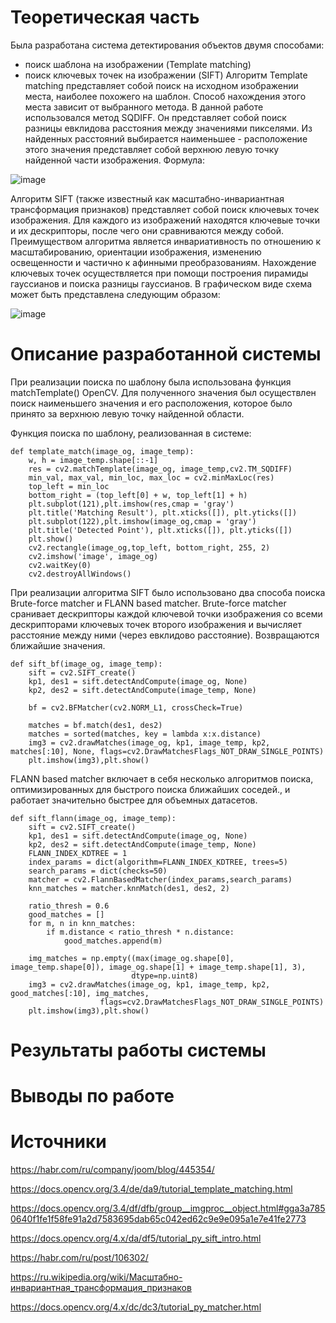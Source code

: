 # Теоретическая часть
Была разработана система детектирования объектов двумя способами:
- поиск шаблона на изображении (Template matching)
- поиск ключевых точек на изображении (SIFT)
Алгоритм Template matching представляет собой поиск на исходном изображении места, наиболее похожего на шаблон. Способ нахождения этого места зависит от выбранного метода. В данной работе использовался метод SQDIFF. Он представляет собой поиск разницы евклидова расстояния между значениями пикселями. Из найденных расстояний выбирается наименьшее - расположение этого значения представляет собой верхнюю левую точку найденной части изображения. Формула:

![image](https://user-images.githubusercontent.com/79449892/213917578-cb854213-10fc-46ca-9760-5661e129c933.png)


Алгоритм SIFT (также известный как масштабно-инвариантная трансформация признаков) представляет собой поиск ключевых точек изображения. Для каждого из изображений находятся ключевые точки и их дескрипторы, после чего они сравниваются между собой. Преимуществом алгоритма является инвариативность по отношению к масштабированию, ориентации изображения, изменению освещенности и частично к афинными преобразованиям. Нахождение ключевых точек осуществляется при помощи построения пирамиды гауссианов и поиска разницы гауссианов. В графическом виде схема может быть представлена следующим образом:

![image](https://user-images.githubusercontent.com/79449892/213917992-4803d0e1-2801-4f78-827b-0d67dde0a372.png)

# Описание разработанной системы
При реализации поиска по шаблону была использована функция matchTemplate() OpenCV. Для полученного значения был осуществлен поиск наименьшего значения и его расположения, которое было принято за верхнюю левую точку найденной области.

Функция поиска по шаблону, реализованная в системе:
```
def template_match(image_og, image_temp):
    w, h = image_temp.shape[::-1]
    res = cv2.matchTemplate(image_og, image_temp,cv2.TM_SQDIFF)
    min_val, max_val, min_loc, max_loc = cv2.minMaxLoc(res)
    top_left = min_loc
    bottom_right = (top_left[0] + w, top_left[1] + h)
    plt.subplot(121),plt.imshow(res,cmap = 'gray')
    plt.title('Matching Result'), plt.xticks([]), plt.yticks([])
    plt.subplot(122),plt.imshow(image_og,cmap = 'gray')
    plt.title('Detected Point'), plt.xticks([]), plt.yticks([])
    plt.show()
    cv2.rectangle(image_og,top_left, bottom_right, 255, 2)
    cv2.imshow('image', image_og)
    cv2.waitKey(0)
    cv2.destroyAllWindows()
```
При реализации алгоритма SIFT было использовано два способа поиска Brute-force matcher и FLANN based matcher. Brute-force matcher сранивает дескрипторы каждой ключевой точки изображения со всеми дескрипторами ключевых точек второго изображения и вычисляет расстояние между ними (через евклидово расстояние). Возвращаются ближайшие значения.

```
def sift_bf(image_og, image_temp):
    sift = cv2.SIFT_create()
    kp1, des1 = sift.detectAndCompute(image_og, None)
    kp2, des2 = sift.detectAndCompute(image_temp, None)

    bf = cv2.BFMatcher(cv2.NORM_L1, crossCheck=True)

    matches = bf.match(des1, des2)
    matches = sorted(matches, key = lambda x:x.distance)
    img3 = cv2.drawMatches(image_og, kp1, image_temp, kp2, matches[:10], None, flags=cv2.DrawMatchesFlags_NOT_DRAW_SINGLE_POINTS)
    plt.imshow(img3),plt.show()
```

FLANN based matcher включает в себя несколько алгоритмов поиска, оптимизированных для быстрого поиска ближайших соседей., и работает значительно быстрее для объемных датасетов.

```
def sift_flann(image_og, image_temp):
    sift = cv2.SIFT_create()
    kp1, des1 = sift.detectAndCompute(image_og, None)
    kp2, des2 = sift.detectAndCompute(image_temp, None)
    FLANN_INDEX_KDTREE = 1
    index_params = dict(algorithm=FLANN_INDEX_KDTREE, trees=5)
    search_params = dict(checks=50)
    matcher = cv2.FlannBasedMatcher(index_params,search_params)
    knn_matches = matcher.knnMatch(des1, des2, 2)

    ratio_thresh = 0.6
    good_matches = []
    for m, n in knn_matches:
        if m.distance < ratio_thresh * n.distance:
            good_matches.append(m)

    img_matches = np.empty((max(image_og.shape[0], image_temp.shape[0]), image_og.shape[1] + image_temp.shape[1], 3),
                           dtype=np.uint8)
    img3 = cv2.drawMatches(image_og, kp1, image_temp, kp2, good_matches[:10], img_matches,
                    flags=cv2.DrawMatchesFlags_NOT_DRAW_SINGLE_POINTS)
    plt.imshow(img3),plt.show()
```
# Результаты работы системы


# Выводы по работе


# Источники
https://habr.com/ru/company/joom/blog/445354/

https://docs.opencv.org/3.4/de/da9/tutorial_template_matching.html

https://docs.opencv.org/3.4/df/dfb/group__imgproc__object.html#gga3a7850640f1fe1f58fe91a2d7583695dab65c042ed62c9e9e095a1e7e41fe2773

https://docs.opencv.org/4.x/da/df5/tutorial_py_sift_intro.html

https://habr.com/ru/post/106302/

https://ru.wikipedia.org/wiki/Масштабно-инвариантная_трансформация_признаков

https://docs.opencv.org/4.x/dc/dc3/tutorial_py_matcher.html
